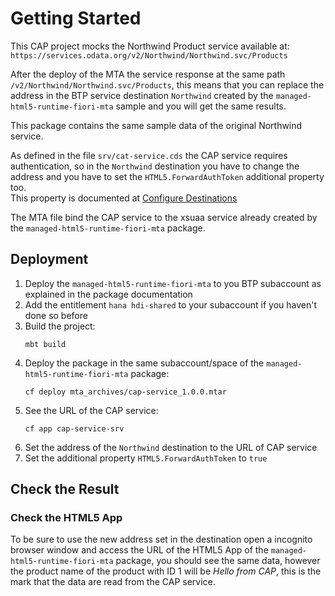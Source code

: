 # Getting Started

This CAP project mocks the Northwind Product service available at:  
`https://services.odata.org/v2/Northwind/Northwind.svc/Products`

After the deploy of the MTA the service response at the same path `/v2/Northwind/Northwind.svc/Products`, this means that you can replace the address in the BTP service destination  `Northwind` created by the `managed-html5-runtime-fiori-mta` sample and you will get the same results.

This package contains the same sample data of the original Northwind service.

As defined in the file `srv/cat-service.cds` the CAP service requires authentication, so in the `Northwind` destination you have to change the address and you have to set the `HTML5.ForwardAuthToken` additional property too.   
This property is documented at  [Configure Destinations](https://help.sap.com/viewer/ad4b9f0b14b0458cad9bd27bf435637d/LATEST/en-US/fab4035652cb4fc48503c65dc841d335.html)

The MTA file bind the CAP service to the xsuaa service already created by the `managed-html5-runtime-fiori-mta` package.

## Deployment

1. Deploy the `managed-html5-runtime-fiori-mta` to you BTP subaccount as explained in the package documentation
2. Add the entitlement `hana hdi-shared` to your subaccount if you haven't done so before
3. Build the project:
   ```
   mbt build
   ```
4. Deploy the package in the same subaccount/space of the `managed-html5-runtime-fiori-mta` package:
   ```
   cf deploy mta_archives/cap-service_1.0.0.mtar
   ```
5. See the URL of the CAP service:
   ```
   cf app cap-service-srv
   ```
6. Set the address of the `Northwind` destination to the URL of CAP service
7. Set the additional property `HTML5.ForwardAuthToken` to `true`

## Check the Result

### Check the HTML5 App
To be sure to use the new address set in the destination open a incognito browser window and access the URL of the HTML5 App of the `managed-html5-runtime-fiori-mta` package, you should see the same data, however the product name of the product with ID 1 will be *Hello from CAP*, this is the mark that the data are read from the CAP service.